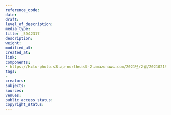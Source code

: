 ```yaml
---
reference_code: 
date: 
draft: 
level_of_description: 
media_type: 
title: _5D42317
description: 
weight: 
modified_at: 
created_at: 
link: 
components:
- https://kctu-photo.s3.ap-northeast-2.amazonaws.com/2021년/2월/20210219_백기완+선생+발인.영결식.하관/송승현/_5D42317.jpg
tags:
- 
creators: 
subjects: 
sources: 
venues: 
public_access_status: 
copyright_status: 
---
```

